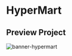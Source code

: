 # HyperMart
## Preview Project
![banner-hypermart](https://github.com/alirfanyasin/hypermart-app/assets/77270380/acbd7a2e-368f-4bb3-9b3d-b51f77abb6db)
